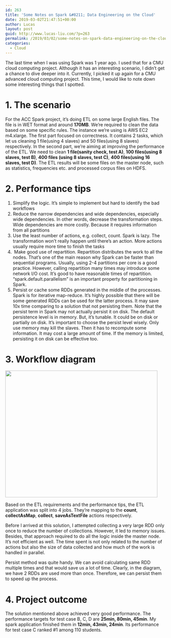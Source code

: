 ```yaml
---
id: 263
title: 'Some Notes on Spark &#8211; Data Engineering on the Cloud'
date: 2019-03-02T21:47:51+00:00
author: Lucas
layout: post
guid: http://www.lucas-liu.com/?p=263
permalink: /2019/03/02/some-notes-on-spark-data-engineering-on-the-cloud/
categories:
  - Cloud
---
```

The last time when I was using Spark was 1 year ago. I used that for a CMU cloud computing project. Although it has an interesting scenario, I didn&#8217;t get a chance to dive deeper into it. Currently, I picked it up again for a CMU advanced cloud computing project. This time, I would like to note down some interesting things that I spotted.

# 1. The scenario

For the ACC Spark project, it&#8217;s doing ETL on some large English files. The file is in WET format and around **170MB**. We&#8217;re required to clean the data based on some specific rules. The instance we&#8217;re using is AWS EC2 m4.xlarge. The first part focused on correctness. It contains 2 tasks, which let us cleaning 1 file(using 4 slaves) and 50 files(using 8 slaves) respectively. In the second part, we&#8217;re aiming at improving the performance of the ETL. We need to clean **1 file(sanity check, test A)**, **100 files(using 8 slaves, test B)**, **400 files (using 8 slaves, test C)**, **400 files(using 16 slaves, test D)**. The ETL results will be some files on the master node, such as statistics, frequencies etc. and processed corpus files on HDFS.

# 2. Performance tips

  1. Simplify the logic. It&#8217;s simple to implement but hard to identify the bad workflows
  2. Reduce the narrow dependencies and wide dependencies, especially wide dependencies. In other words, decrease the transformation steps. Wide dependencies are more costly. Because it requires information from all partitions
  3. Use the least number of actions, e.g. collect, count. Spark is lazy. The transformation won&#8217;t really happen until there&#8217;s an action. More actions usually require more time to finish the tasks
  4.  Make good use of repartition. Repartition distributes the work to all the nodes. That&#8217;s one of the main reason why Spark can be faster than sequential programs. Usually, using 2-4 partitions per core is a good practice. However, calling repartition many times may introduce some network I/O cost. It&#8217;s good to have reasonable times of repartition. &#8220;spark.default.parallelism&#8221; is an important property for partitioning in Spark.
  5. Persist or cache some RDDs generated in the middle of the processes. Spark is for iterative map-reduce. It&#8217;s highly possible that there will be some generated RDDs can be used for the latter process. It may save 10x time comparing to a solution that not persisting them. Note that the persist term in Spark may not actually persist it on disk. The default persistence level is in memory. But, it&#8217;s tunable. It could be on disk or partially on disk. It&#8217;s important to choose the persist level wisely. Only use memory may kill the slaves. Then it has to recompute some information. It may cost a large amount of time. If the memory is limited, persisting it on disk can be effective too.

# 3. Workflow diagram

<img class="wp-image-268 alignnone" src="http://www.lucas-liu.com/wp-content/uploads/2019/03/acc-spark-etl-workflow-300x249.png" alt="" width="478" height="397" srcset="http://www.lucas-liu.com/wp-content/uploads/2019/03/acc-spark-etl-workflow-300x249.png 300w, http://www.lucas-liu.com/wp-content/uploads/2019/03/acc-spark-etl-workflow-768x638.png 768w, http://www.lucas-liu.com/wp-content/uploads/2019/03/acc-spark-etl-workflow.png 930w" sizes="(max-width: 478px) 100vw, 478px" /> 

Based on the ETL requirements and the performance tips, the ETL application was split into 4 jobs. They&#8217;re mapping to the **count**, **collectAsMap**, **collect**, **saveAsTextFile** actions respectively.

Before I arrived at this solution, I attempted collecting a very large RDD only once to reduce the number of collections. However, it led to memory issues. Besides, that approach required to do all the logic inside the master node. It&#8217;s not efficient as well. The time spent is not only related to the number of actions but also the size of data collected and how much of the work is handled in parallel.

Persist method was quite handy. We can avoid calculating same RDD multiple times and that would save us a lot of time. Clearly, in the diagram, we have 2 RDDs are used more than once. Therefore, we can persist them to speed up the process.

# 4. Project outcome

The solution mentioned above achieved very good performance. The performance targets for test case B, C, D are **25min, 80min, 45min**. My spark application finished them in **12min, 43min, 24min**. Its performance for test case C ranked #1 among 110 students.